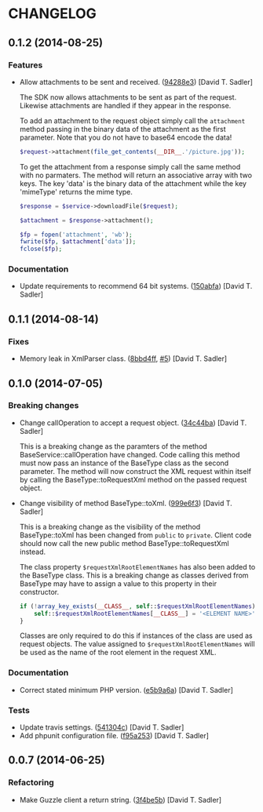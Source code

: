 CHANGELOG
=========

0.1.2 (2014-08-25)
------------------

### Features

* Allow attachments to be sent and received. ([94288e3](https://github.com/davidtsadler/ebay-sdk/commit/94288e3a460d0d52a9cc2b6f2aca0a86130369ec)) [David T. Sadler]

  The SDK now allows attachments to be sent as part of the request.
  Likewise attachments are handled if they appear in the response.

  To add an attachment to the request object simply call the `attachment`
  method passing in the binary data of the attachment as the first
  parameter. Note that you do not have to base64 encode the data!

  ```php
  $request->attachment(file_get_contents(__DIR__.'/picture.jpg'));
  ```

  To get the attachment from a response simply call the same method with
  no parmaters. The method will return an associative array with two keys.
  The key 'data' is the binary data of the attachment while the key
  'mimeType' returns the mime type.

  ```php
  $response = $service->downloadFile($request);

  $attachment = $response->attachment();

  $fp = fopen('attachment', 'wb');
  fwrite($fp, $attachment['data']);
  fclose($fp);
  ```

### Documentation

* Update requirements to recommend 64 bit systems. ([150abfa](https://github.com/davidtsadler/ebay-sdk/commit/150abfae02699875f86806fbb274d4ae98089e7f)) [David T. Sadler]

0.1.1 (2014-08-14)
------------------

### Fixes

* Memory leak in XmlParser class. ([8bbd4ff](https://github.com/davidtsadler/ebay-sdk/commit/8bbd4ffde833f13936f1d1607ef559609e706a71), [#5](https://github.com/davidtsadler/ebay-sdk/issues/5)) [David T. Sadler]

0.1.0 (2014-07-05)
------------------

### Breaking changes

* Change callOperation to accept a request object. ([34c44ba](https://github.com/davidtsadler/ebay-sdk/commit/34c44ba166fc9fcac0656073ed6a68b7c5f97eea)) [David T. Sadler]

  This is a breaking change as the paramters of the method
  BaseService::callOperation have changed. Code calling this method must
  now pass an instance of the BaseType class as the second parameter. The
  method will now construct the XML request within itself by calling the
  BaseType::toRequestXml method on the passed request object.

* Change visibility of method BaseType::toXml. ([999e6f3](https://github.com/davidtsadler/ebay-sdk/commit/999e6f3877fdb4d6cd04e9615772e63b5dd53931)) [David T. Sadler]

  This is a breaking change as the visibility of the method BaseType::toXml has been
  changed from `public` to `private`. Client code should now call the new public method
  BaseType::toRequestXml instead.

  The class property `$requestXmlRootElementNames` has also been added to
  the BaseType class. This is a breaking change as classes derived from
  BaseType may have to assign a value to this property in their
  constructor.

  ```php
  if (!array_key_exists(__CLASS__, self::$requestXmlRootElementNames)) {
      self::$requestXmlRootElementNames[__CLASS__] = '<ELEMENT NAME>';
  }
  ```

  Classes are only required to do this if instances of the class are used
  as request objects. The value assigned to `$requestXmlRootElementNames`
  will be used as the name of the root element in the request XML.

### Documentation

* Correct stated minimum PHP version. ([e5b9a6a](https://github.com/davidtsadler/ebay-sdk/commit/e5b9a6ab3a4eb4a5435be9116c69c797e68d4faf)) [David T. Sadler]

### Tests

* Update travis settings. ([541304c](https://github.com/davidtsadler/ebay-sdk/commit/541304ca8a50d6ea7328967c0d3ab145d8384627)) [David T. Sadler]
* Add phpunit configuration file. ([f95a253](https://github.com/davidtsadler/ebay-sdk/commit/f95a2538b4ca89553f3beda4e1fe1ae3f030a05c)) [David T. Sadler]

0.0.7 (2014-06-25)
------------------

### Refactoring

*  Make Guzzle client a return string. ([3f4be5b](https://github.com/davidtsadler/ebay-sdk/commit/3f4be5b78230af5db521ef7fc87da86c17f31b22)) [David T. Sadler]

